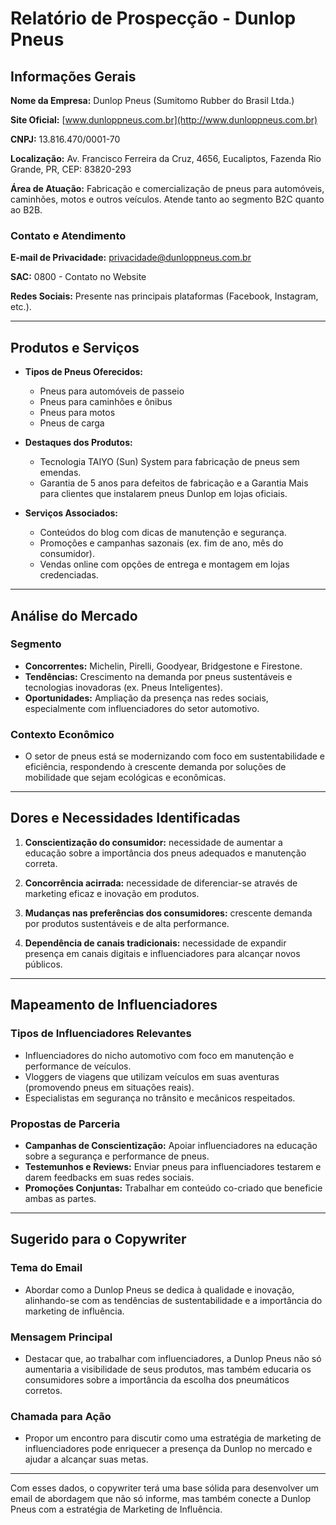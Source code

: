 # Relatório de Prospecção - Dunlop Pneus

## Informações Gerais

**Nome da Empresa:** Dunlop Pneus (Sumitomo Rubber do Brasil Ltda.)

**Site Oficial:** [www.dunloppneus.com.br](http://www.dunloppneus.com.br)

**CNPJ:** 13.816.470/0001-70

**Localização:** Av. Francisco Ferreira da Cruz, 4656, Eucaliptos, Fazenda Rio Grande, PR, CEP: 83820-293

**Área de Atuação:** Fabricação e comercialização de pneus para automóveis, caminhões, motos e outros veículos. Atende tanto ao segmento B2C quanto ao B2B.

### Contato e Atendimento

**E-mail de Privacidade:** privacidade@dunloppneus.com.br

**SAC:** 0800 - Contato no Website

**Redes Sociais:** Presente nas principais plataformas (Facebook, Instagram, etc.).

---

## Produtos e Serviços

- **Tipos de Pneus Oferecidos:**
  - Pneus para automóveis de passeio
  - Pneus para caminhões e ônibus
  - Pneus para motos
  - Pneus de carga

- **Destaques dos Produtos:**
  - Tecnologia TAIYO (Sun) System para fabricação de pneus sem emendas.
  - Garantia de 5 anos para defeitos de fabricação e a Garantia Mais para clientes que instalarem pneus Dunlop em lojas oficiais.

- **Serviços Associados:**
  - Conteúdos do blog com dicas de manutenção e segurança.
  - Promoções e campanhas sazonais (ex. fim de ano, mês do consumidor).
  - Vendas online com opções de entrega e montagem em lojas credenciadas.

---

## Análise do Mercado

### Segmento

- **Concorrentes:** Michelin, Pirelli, Goodyear, Bridgestone e Firestone.
- **Tendências:** Crescimento na demanda por pneus sustentáveis e tecnologias inovadoras (ex. Pneus Inteligentes).
- **Oportunidades:** Ampliação da presença nas redes sociais, especialmente com influenciadores do setor automotivo.

### Contexto Econômico

- O setor de pneus está se modernizando com foco em sustentabilidade e eficiência, respondendo à crescente demanda por soluções de mobilidade que sejam ecológicas e econômicas.

---

## Dores e Necessidades Identificadas

1. **Conscientização do consumidor:** necessidade de aumentar a educação sobre a importância dos pneus adequados e manutenção correta.
  
2. **Concorrência acirrada:** necessidade de diferenciar-se através de marketing eficaz e inovação em produtos.
  
3. **Mudanças nas preferências dos consumidores:** crescente demanda por produtos sustentáveis e de alta performance.

4. **Dependência de canais tradicionais:** necessidade de expandir presença em canais digitais e influenciadores para alcançar novos públicos.

---

## Mapeamento de Influenciadores

### Tipos de Influenciadores Relevantes

- Influenciadores do nicho automotivo com foco em manutenção e performance de veículos.
- Vloggers de viagens que utilizam veículos em suas aventuras (promovendo pneus em situações reais).
- Especialistas em segurança no trânsito e mecânicos respeitados.

### Propostas de Parceria

- **Campanhas de Conscientização:** Apoiar influenciadores na educação sobre a segurança e performance de pneus.
- **Testemunhos e Reviews:** Enviar pneus para influenciadores testarem e darem feedbacks em suas redes sociais.
- **Promoções Conjuntas:** Trabalhar em conteúdo co-criado que beneficie ambas as partes.

---

## Sugerido para o Copywriter

### Tema do Email

- Abordar como a Dunlop Pneus se dedica à qualidade e inovação, alinhando-se com as tendências de sustentabilidade e a importância do marketing de influência.

### Mensagem Principal

- Destacar que, ao trabalhar com influenciadores, a Dunlop Pneus não só aumentaria a visibilidade de seus produtos, mas também educaria os consumidores sobre a importância da escolha dos pneumáticos corretos.

### Chamada para Ação

- Propor um encontro para discutir como uma estratégia de marketing de influenciadores pode enriquecer a presença da Dunlop no mercado e ajudar a alcançar suas metas.

---

Com esses dados, o copywriter terá uma base sólida para desenvolver um email de abordagem que não só informe, mas também conecte a Dunlop Pneus com a estratégia de Marketing de Influência.